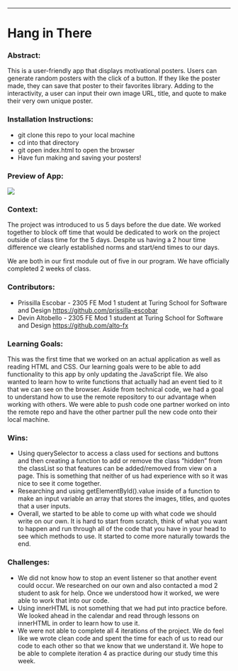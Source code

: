 ______________________________________________________  

# Hang in There  

### Abstract:
This is a user-friendly app that displays motivational posters. Users can generate random posters with the click of a button. If they like the poster made, they can save that poster to their favorites library. Adding to the interactivity, a user can input their own image URL, title, and quote to make their very own unique poster.

### Installation Instructions:

- git clone this repo to your local machine
- cd into that directory
- git open index.html to open the browser
- Have fun making and saving your posters!


### Preview of App:

<img src="https://scontent.xx.fbcdn.net/v/t1.15752-9/346101898_1201556800544629_8315210735647749698_n.png?stp=dst-png_p206x206&_nc_cat=104&ccb=1-7&_nc_sid=aee45a&_nc_ohc=i5vtQSEcKQ4AX8971gU&_nc_ad=z-m&_nc_cid=0&_nc_ht=scontent.xx&oh=03_AdQi4pmfUbrYfXIbBLycnZn8qw6-z100ChDjMgWJaInK7A&oe=6491ED50">


### Context:
The project was introduced to us 5 days before the due date. We worked together to block off time that would be dedicated to work on the project outside of class time for the 5 days. Despite us having a 2 hour time difference we clearly established norms and start/end times to our days.

We are both in our first module out of five in our program. We have officially completed 2 weeks of class.


### Contributors:
- Prissilla Escobar - 2305 FE Mod 1 student at Turing School for Software and Design https://github.com/prissilla-escobar
- Devin Altobello - 2305 FE Mod 1 student at Turing School for Software and Design https://github.com/alto-fx

### Learning Goals:
This was the first time that we worked on an actual application as well as reading HTML and CSS. Our learning goals were to be able to add functionality to this app by only updating the JavaScript file. We also wanted to learn how to write functions that actually had an event tied to it that we can see on the browser. Aside from technical code, we had a goal to understand how to use the remote repository to our advantage when working with others. We were able to push code one partner worked on into the remote repo and have the other partner pull the new code onto their local machine.

### Wins:
- Using querySelector to access a class used for sections and buttons and then creating a function to add or remove the class “hidden” from the classList so that features can be added/removed from view on a page. This is something that neither of us had experience with so it was nice to see it come together.
- Researching and using getElementById().value inside of a function to make an input variable an array that stores the images, titles, and quotes that a user inputs.
- Overall, we started to be able to come up with what code we should write on our own. It is hard to start from scratch, think of what you want to happen and run through all of the code that you have in your head to see which methods to use. It started to come more naturally towards the end.

### Challenges:
- We did not know how to stop an event listener so that another event could occur. We researched on our own and also contacted a mod 2 student to ask for help. Once we understood how it worked, we were able to work that into our code.
- Using innerHTML is not something that we had put into practice before. We looked ahead in the calendar and read through lessons on innerHTML in order to learn how to use it.
- We were not able to complete all 4 iterations of the project. We do feel like we wrote clean code and spent the time for each of us to read our code to each other so that we know that we understand it. We hope to be able to complete iteration 4 as practice during our study time this week.

